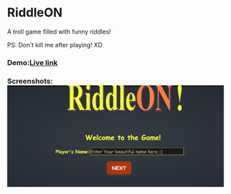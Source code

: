 # RiddleON
A troll game filled with funny riddles!

PS: Don't kill me after playing! XD
### Demo:[Live link](https://arghac14.github.io/RiddleO)

### Screenshots: ![1](https://github.com/arghac14/RiddleON/blob/master/screenshots/Capture.JPG)
